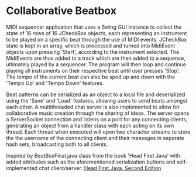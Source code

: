 # Collaborative Beatbox

MIDI sequencer application that uses a Swing GUI instance to collect the state of 16 rows of 16 JCheckBox objects, each representing an instrument to be played on a specific beat through the use of MIDI events. JCheckBox state is kept in an array, which is processed and turned into MidiEvent objects upon pressing 'Start', according to the instrument selected. The MidiEvents are thus added to a track which are then added to a sequence, ultimately played by a sequencer. The program will then loop and continue playing all instruments on their respective beat until user presses 'Stop'. The tempo of the current beat can also be sped up and down with the 'Tempo Up' and 'Tempo Down' features.

Beat patterns can be serialized as an object to a local file and deserialized using the 'Save' and 'Load' features, allowing users to send beats amongst each other. A multithreaded chat server is also implemented to allow for collaborative music creation through the sharing of ideas. The server opens a ServerSocket connection and listens on a port for any connecting clients, generating an object from a handler class with each acting on its own thread. Each thread when executed will open two character streams to store the the username of the connecting client and their messages in separate hash sets, broadcasting both to all clients.

Inspired by BeatBoxFinal.java class from the book 'Head First Java' with added attributes such as the aforementioned serialization buttons and self-implemented chat client/server: [Head First Java, Second Edition](http://www.headfirstlabs.com/books/hfjava/)
